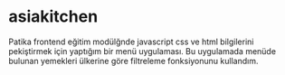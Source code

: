 # asiakitchen
Patika frontend eğitim modülğnde javascript css ve html bilgilerini pekiştirmek için yaptığım bir menü uygulaması. Bu uygulamada menüde bulunan yemekleri ülkerine göre filtreleme fonksiyonunu kullandım.
